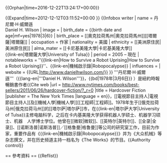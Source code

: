 {{Orphan|time=2016-12-22T13:24:17+00:00}}

{{Expand|time=2012-12-12T03:11:52+00:00 }}
{{Infobox writer
| name = 丹尼爾·H·威爾遜<br />Daniel H. Wilson
| image =
| birth_date = {{birth date and age|mf=yes|1978|3|6}}
| birth_place = [[奧克拉荷馬州|奧克拉荷馬州]][[塔爾薩|塔爾薩]]
| occupation = 作家
| nationality = 美國
| ethnicity = [[美洲原住民|美洲原住民]]
| alma_mater = [[卡尼基美隆大學|卡尼基美隆大學]]<br />{{link-en|塔爾薩大學|University of Tulsa}}
| period = 2005 – 現在
| notableworks = ''{{link-en|How to Survive a Robot Uprising|How to Survive a Robot Uprising}}''、{{link-en|機械啟示錄|Robopocalypse}}
| influences =
| website = {{URL|http://www.danielhwilson.com/}}
}}
'''丹尼爾·H·威爾遜'''（{{lang-en|'''Daniel H. Wilson'''}}，{{bd|1978年|3月6日}} ）是紐約時報暢銷書作者<ref>{{Cite web |url = http://www.nytimes.com/books/best-sellers/2011/06/26/hardcover-fiction/?_r=0 |title = Hardcover Fiction |publisher = The New York Times |language = en}}</ref>，[[電視節目主持人|電視節目主持人]]及[[機械人學|機械人學]][[工程師|工程師]]。1978年生于[[俄克拉荷马州|俄克拉荷马州]]的[[塔尔萨|塔尔萨]]市，在{{link-en|塔尔萨大学|University of Tulsa}}主修电脑科学，之后在卡内基美隆大学获得机器人学硕士、机器学习硕士、机器　人学博士学位。他曾在[[微软|微软]]、[[英特尔|英特尔]]、[[全录|全录]]、[[诺斯洛普|诺斯洛普]]╱[[格鲁曼|格鲁曼]]等公司的研究室工作，目前为作家，重要作品有《{{link-en|機械啟示錄|Robopocalypse}}》并为《大众机械》等杂志撰文，并在历史频道主持一档名为《The Works》的节目。{{Authority control}}

== 參考資料 ==
{{Reflist}}